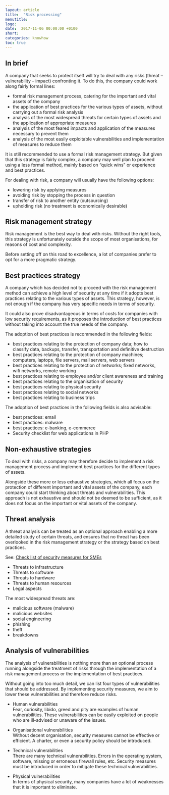 ```yaml
---
layout: article
title:  "Risk processing"
menutitle:
logo:
date:  2017-11-06 00:00:00 +0100
short:
categories: knowhow
toc: true
---
```


## In brief
A company that seeks to protect itself will try to deal with any risks (threat – vulnerability – impact) confronting it. To do this, the company could work along fairly formal lines:

* formal risk management process, catering for the important and vital assets of the company
* the application of best practices for the various types of assets, without carrying out a formal risk analysis
* analysis of the most widespread threats for certain types of assets and the application of appropriate measures
* analysis of the most feared impacts and application of the measures necessary to prevent them
* analysis of the most easily exploitable vulnerabilities and implementation of measures to reduce them

It is still recommended to use a formal risk management strategy. But given that this strategy is fairly complex, a company may well plan to proceed using a less formal method, mainly based on “quick wins” or experience and best practices.

For dealing with risk, a company will usually have the following options:

* lowering risk by applying measures
* avoiding risk by stopping the process in question
* transfer of risk to another entity (outsourcing)
* upholding risk (no treatment is economically desirable)

## Risk management strategy
Risk management is the best way to deal with risks. Without the right tools, this strategy is unfortunately outside the scope of most organisations, for reasons of cost and complexity.

Before setting off on this road to excellence, a lot of companies prefer to opt for a more pragmatic strategy.

## Best practices strategy
A company which has decided not to proceed with the risk management method can achieve a high level of security at any time if it adopts best practices relating to the various types of assets. This strategy, however, is not enough if the company has very specific needs in terms of security.

It could also prove disadvantageous in terms of costs for companies with low security requirements, as it proposes the introduction of best practices without taking into account the true needs of the company.

The adoption of best practices is recommended in the following fields:

* best practices relating to the protection of company data; how to classify data, backups, transfer, transportation and definitive destruction
* best practices relating to the protection of company machines; computers, laptops, file servers, mail servers, web servers
* best practices relating to the protection of networks; fixed networks, wifi networks, remote working
* best practices relating to employee and/or client awareness and training
* best practices relating to the organisation of security
* best practices relating to physical security
* best practices relating to social networks
* best practices relating to business trips

The adoption of best practices in the following fields is also advisable:

* best practices: email
* best practices: malware
* best practices: e-banking, e-commerce
* Security checklist for web applications in PHP

## Non-exhaustive strategies
To deal with risks, a company may therefore decide to implement a risk management process and implement best practices for the different types of assets.

Alongside these more or less exhaustive strategies, which all focus on the protection of different important and vital assets of the company, each company could start thinking about threats and vulnerabilities. This approach is not exhaustive and should not be deemed to be sufficient, as it does not focus on the important or vital assets of the company.

## Threat analysis
A threat analysis can be treated as an optional approach enabling a more detailed study of certain threats, and ensures that no threat has been overlooked in the risk management strategy or the strategy based on best practices.

See: [Check list of security measures for SMEs](-)

* Threats to infrastructure
* Threats to software
* Threats to hardware
* Threats to human resources
* Legal aspects

The most widespread threats are:

* malicious software (malware)
* malicious websites
* social engineering
* phishing
* theft
* breakdowns

## Analysis of vulnerabilities

The analysis of vulnerabilities is nothing more than an optional process running alongside the treatment of risks through the implementation of a risk management process or the implementation of best practices.

Without going into too much detail, we can list four types of vulnerabilities that should be addressed. By implementing security measures, we aim to lower these vulnerabilities and therefore reduce risks.

* Human vulnerabilities<br />
  Fear, curiosity, libido, greed and pity are examples of human vulnerabilities. These vulnerabilities can be easily exploited on people who are ill-advised or unaware of the issues.

* Organisational vulnerabilities<br />
  Without decent organisation, security measures cannot be effective or efficient. A charter, or even a security policy should be introduced.

* Technical vulnerabilities<br />
  There are many technical vulnerabilities. Errors in the operating system, software, missing or erroneous firewall rules, etc. Security measures must be introduced in order to mitigate these technical vulnerabilities.

* Physical vulnerabilities<br />
  In terms of physical security, many companies have a lot of weaknesses that it is important to eliminate.
